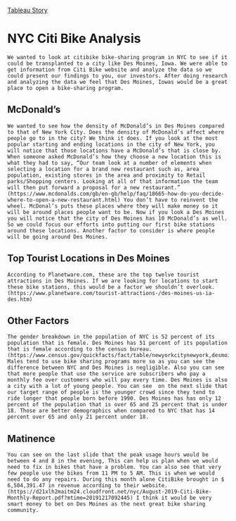 
[Tableau Story](https://public.tableau.com/profile/adam.skelton#!/vizhome/bikesharingv2/DesMoinesCitiBike?publish=yes)
# NYC Citi Bike Analysis

    We wanted to look at citibike bike-sharing program in NYC to see if it could be transplanted to a city like Des Moines, Iowa. We were able to get information from Citi Bike website and analyze the data so we could present our findings to you, our investors. After doing research and analyzing the data we feel that Des Moines, Iowas would be a great place to open a bike-sharing program. 

## McDonald’s

	We wanted to see how the density of McDonald’s in Des Moines compared to that of New York City. Does the density of McDonald’s affect where people go to in the city? We think it does. If you look at the most popular starting and ending locations in the city of New York, you will notice that those locations have a McDonald’s that is close by. When someone asked McDonald’s how they choose a new location this is what they had to say, “Our team look at a number of elements when selecting a location for a brand new restaurant such as, area population, existing stores in the area and proximity to Retail parks/Shopping centers. Looking at all of that information the team will then put forward a proposal for a new restaurant.” (https://www.mcdonalds.com/gb/en-gb/help/faq/18665-how-do-you-decide-where-to-open-a-new-restaurant.html) You don’t have to reinvent the wheel. McDonal’s puts these places where they will make money so it will be around places people want to be. Now if you look a Des Moines you will notice that the city of Des Moines has 10 McDonald’s as well. So we could focus our efforts into putting our first bike stations around these locations. Another factor to consider is where people will be going around Des Moines.

## Top Tourist Locations in Des Moines

	According to Planetware.com, these are the top twelve tourist attractions in Des Moines. If we are looking for locations to start these bike stations, this would be a factor we shouldn’t overlook. (https://www.planetware.com/tourist-attractions-/des-moines-us-ia-des.htm)

## Other Factors

	The gender breakdown in the population of NYC is 52 percent of its population that is female. Des Moines has 51 percent of its population that is female according to the census bureau. (https://www.census.gov/quickfacts/fact/table/newyorkcitynewyork,desmoinescityiowa/PST045219) Males tend to use bike sharing programs more so as you can see the difference between NYC and Des Moines is negligible. Also you can see that more people that use the service are subscribers who pay a monthly fee over customers who will pay every time. Des Moines is also a city with a lot of young people. You can see  on the next slide that our target range of people is the younger crowd since they tend to ride longer that people born before 1990. Des Moines has has only 12 percent of the population that is over 65 and 25 percent that is under 18. Those are better demographics when compared to NYC that has 14 percent over 65 and only 21 percent under 18.

## Matinence 

	You can see on the last slide that the peak usage hours would be between 4 and 8 in the evening, This can help us plan when we would need to fix in bikes that have a problem. You can also see that very few people use the bikes from 11 PM to 5 AM. This is when we would need to do any repairs. During this month alone CitiBike brought in $ 6,504,391.47 in revenue according to their website. (https://d21xlh2maitm24.cloudfront.net/nyc/August-2019-Citi-Bike-Monthly-Report.pdf?mtime=20191217092445) I think it would be very smart money to bet on Des Moines as the next great bike sharing community.
	

